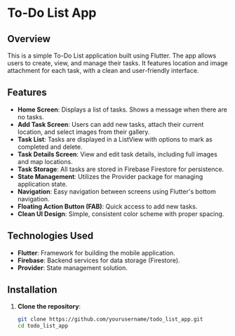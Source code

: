 # To-Do List App

## Overview
This is a simple To-Do List application built using Flutter. The app allows users to create, view, and manage their tasks. It features location and image attachment for each task, with a clean and user-friendly interface.

## Features
- **Home Screen**: Displays a list of tasks. Shows a message when there are no tasks.
- **Add Task Screen**: Users can add new tasks, attach their current location, and select images from their gallery.
- **Task List**: Tasks are displayed in a ListView with options to mark as completed and delete.
- **Task Details Screen**: View and edit task details, including full images and map locations.
- **Task Storage**: All tasks are stored in Firebase Firestore for persistence.
- **State Management**: Utilizes the Provider package for managing application state.
- **Navigation**: Easy navigation between screens using Flutter's bottom navigation.
- **Floating Action Button (FAB)**: Quick access to add new tasks.
- **Clean UI Design**: Simple, consistent color scheme with proper spacing.

## Technologies Used
- **Flutter**: Framework for building the mobile application.
- **Firebase**: Backend services for data storage (Firestore).
- **Provider**: State management solution.

## Installation
1. **Clone the repository**:
   ```bash
   git clone https://github.com/yourusername/todo_list_app.git
   cd todo_list_app
